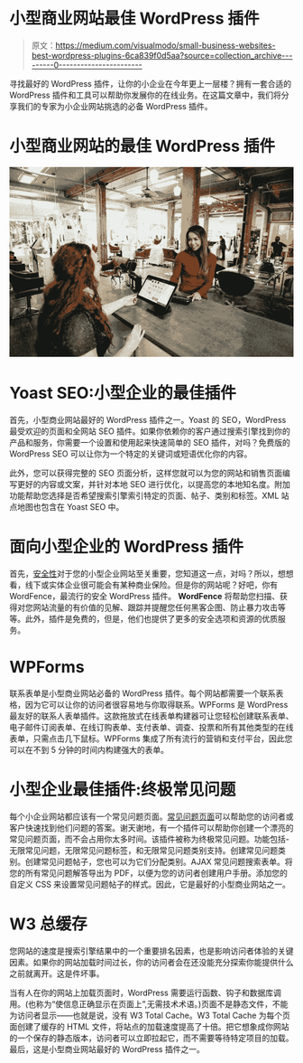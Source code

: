 # 小型商业网站最佳 WordPress 插件

> 原文：<https://medium.com/visualmodo/small-business-websites-best-wordpress-plugins-6ca839f0d5aa?source=collection_archive---------0----------------------->

寻找最好的 WordPress 插件，让你的小企业在今年更上一层楼？拥有一套合适的 WordPress 插件和工具可以帮助你发展你的在线业务。在这篇文章中，我们将分享我们的专家为小企业网站挑选的必备 WordPress 插件。

# 小型商业网站的最佳 WordPress 插件

![](img/ecb274944440b068b3152b8e722a163a.png)

# Yoast SEO:小型企业的最佳插件

首先，小型商业网站最好的 WordPress 插件之一。Yoast 的 SEO，WordPress 最受欢迎的页面和全网站 SEO 插件。如果你依赖你的客户通过搜索引擎找到你的产品和服务，你需要一个设置和使用起来快速简单的 SEO 插件，对吗？免费版的 WordPress SEO 可以让你为一个特定的关键词或短语优化你的内容。

此外，您可以获得完整的 SEO 页面分析，这样您就可以为您的网站和销售页面编写更好的内容或文案，并针对本地 SEO 进行优化，以提高您的本地知名度。附加功能帮助您选择是否希望搜索引擎索引特定的页面、帖子、类别和标签。XML 站点地图也包含在 Yoast SEO 中。

# 面向小型企业的 WordPress 插件

首先，[安全性](https://visualmodo.com/online-security-essential/)对于您的小型企业网站至关重要，您知道这一点，对吗？所以，想想看，线下或实体企业很可能会有某种商业保险。但是你的网站呢？好吧，你有 WordFence，最流行的安全 WordPress 插件。 **WordFence** 将帮助您扫描、获得对您网站流量的有价值的见解、跟踪并提醒您任何黑客企图、防止暴力攻击等等。此外，插件是免费的，但是，他们也提供了更多的安全选项和资源的优质服务。

# WPForms

联系表单是小型商业网站必备的 WordPress 插件。每个网站都需要一个联系表格，因为它可以让你的访问者很容易地与你取得联系。WPForms 是 WordPress 最友好的联系人表单插件。这款拖放式在线表单构建器可让您轻松创建联系表单、电子邮件订阅表单、在线订购表单、支付表单、调查、投票和所有其他类型的在线表单，只需点击几下鼠标。WPForms 集成了所有流行的营销和支付平台，因此您可以在不到 5 分钟的时间内构建强大的表单。

# 小型企业最佳插件:终极常见问题

每个小企业网站都应该有一个常见问题页面。[常见问题页面](https://visualmodo.com/wordpress-faq-plugins/)可以帮助您的访问者或客户快速找到他们问题的答案。谢天谢地，有一个插件可以帮助你创建一个漂亮的常见问题页面，而不会占用你太多时间。该插件被称为终极常见问题。功能包括-无限常见问题，无限常见问题标签，和无限常见问题类别支持。创建常见问题类别。创建常见问题帖子，您也可以为它们分配类别。AJAX 常见问题搜索表单。将您的所有常见问题解答导出为 PDF，以便为您的访问者创建用户手册。添加您的自定义 CSS 来设置常见问题帖子的样式。因此，它是最好的小型商业网站之一。

# W3 总缓存

您网站的速度是搜索引擎结果中的一个重要排名因素，也是影响访问者体验的关键因素。如果你的网站加载时间过长，你的访问者会在还没能充分探索你能提供什么之前就离开。这是件坏事。

当有人在你的网站上加载页面时，WordPress 需要运行函数、钩子和数据库调用。(也称为“使信息正确显示在页面上”,无需技术术语。)页面不是静态文件，不能为访问者显示——也就是说，没有 W3 Total Cache。W3 Total Cache 为每个页面创建了缓存的 HTML 文件，将站点的加载速度提高了十倍。把它想象成你网站的一个保存的静态版本，访问者可以立即拉起它，而不需要等待特定项目的加载。最后，这是小型商业网站最好的 WordPress 插件之一。